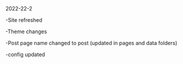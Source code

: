 2022-22-2 

-Site refreshed


-Theme changes


-Post page name changed to post (updated in pages and data folders)


-config updated
